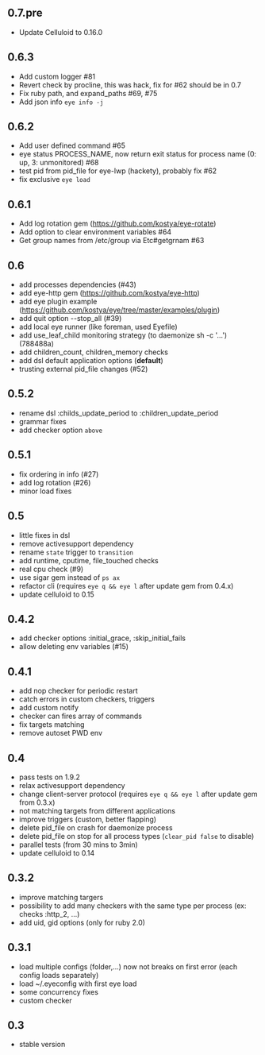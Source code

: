 0.7.pre
-------
* Update Celluloid to 0.16.0

0.6.3
-----
* Add custom logger #81
* Revert check by procline, this was hack, fix for #62 should be in 0.7
* Fix ruby path, and expand_paths #69, #75
* Add json info `eye info -j`

0.6.2
-----
* Add user defined command #65
* eye status PROCESS_NAME, now return exit status for process name (0: up, 3: unmonitored) #68
* test pid from pid_file for eye-lwp (hackety), probably fix #62
* fix exclusive `eye load`

0.6.1
------
* Add log rotation gem (https://github.com/kostya/eye-rotate)
* Add option to clear environment variables #64
* Get group names from /etc/group via Etc#getgrnam #63

0.6
------
* add processes dependencies (#43)
* add eye-http gem (https://github.com/kostya/eye-http)
* add eye plugin example (https://github.com/kostya/eye/tree/master/examples/plugin)
* add quit option --stop_all (#39)
* add local eye runner (like foreman, used Eyefile)
* add use_leaf_child monitoring strategy (to daemonize sh -c '...') (788488a)
* add children_count, children_memory checks
* add dsl default application options (__default__)
* trusting external pid_file changes (#52)

0.5.2
-----
* rename dsl :childs_update_period to :children_update_period
* grammar fixes
* add checker option `above`

0.5.1
-----
* fix ordering in info (#27)
* add log rotation (#26)
* minor load fixes

0.5
-------
* little fixes in dsl
* remove activesupport dependency
* rename `state` trigger to `transition`
* add runtime, cputime, file_touched checks
* real cpu check (#9)
* use sigar gem instead of `ps ax`
* refactor cli (requires `eye q && eye l` after update gem from 0.4.x)
* update celluloid to 0.15

0.4.2
-----
* add checker options :initial_grace, :skip_initial_fails
* allow deleting env variables (#15)

0.4.1
---------
* add nop checker for periodic restart
* catch errors in custom checkers, triggers
* add custom notify
* checker can fires array of commands
* fix targets matching
* remove autoset PWD env

0.4
---------
* pass tests on 1.9.2
* relax activesupport dependency
* change client-server protocol (requires `eye q && eye l` after update gem from 0.3.x)
* not matching targets from different applications
* improve triggers (custom, better flapping)
* delete pid_file on crash for daemonize process
* delete pid_file on stop for all process types (`clear_pid false` to disable)
* parallel tests (from 30 mins to 3min)
* update celluloid to 0.14

0.3.2
---------
* improve matching targers
* possibility to add many checkers with the same type per process (ex: checks :http_2, ...)
* add uid, gid options (only for ruby 2.0)

0.3.1
-----
* load multiple configs (folder,...) now not breaks on first error (each config loads separately)
* load ~/.eyeconfig with first eye load
* some concurrency fixes
* custom checker

0.3
---
* stable version
